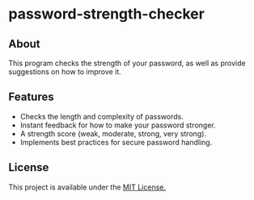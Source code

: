 # password-strength-checker

## About

This program checks the strength of your password, as well as provide suggestions on how to improve it. 

## Features

- Checks the length and complexity of passwords.
- Instant feedback for how to make your password stronger.
- A strength score (weak, moderate, strong, very strong).
- Implements best practices for secure password handling.

## License

This project is available under the [MIT License.](https://github.com/MichaelDriguez/password-strength-checker/blob/main/LICENSE)


